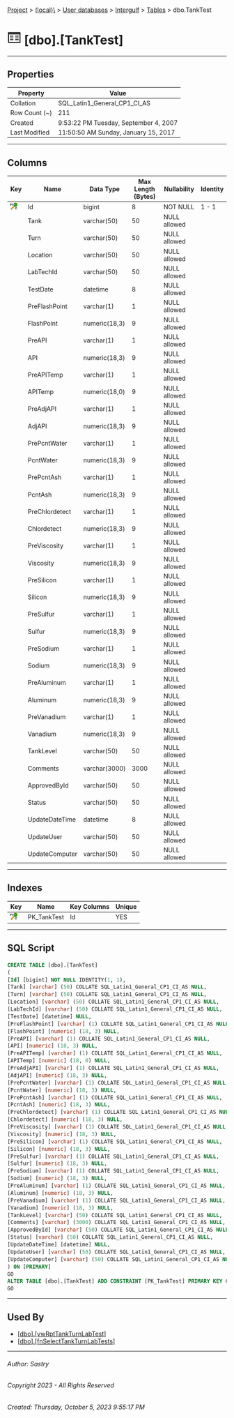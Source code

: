 #### 

[Project](../../../../index.md) > [(local)\\](../../../index.md) > [User databases](../../index.md) > [Intergulf](../index.md) > [Tables](Tables.md) > dbo.TankTest

# ![Tables](../../../../Images/Table32.png) [dbo].[TankTest]

---

## <a name="#properties"></a>Properties

| Property | Value |
|---|---|
| Collation | SQL_Latin1_General_CP1_CI_AS |
| Row Count (~) | 211 |
| Created | 9:53:22 PM Tuesday, September 4, 2007 |
| Last Modified | 11:50:50 AM Sunday, January 15, 2017 |


---

## <a name="#columns"></a>Columns

| Key | Name | Data Type | Max Length (Bytes) | Nullability | Identity |
|---|---|---|---|---|---|
| [![Cluster Primary Key PK_TankTest: Id](../../../../Images/pkcluster.png)](#indexes) | Id | bigint | 8 | NOT NULL | 1 - 1 |
|  | Tank | varchar(50) | 50 | NULL allowed |  |
|  | Turn | varchar(50) | 50 | NULL allowed |  |
|  | Location | varchar(50) | 50 | NULL allowed |  |
|  | LabTechId | varchar(50) | 50 | NULL allowed |  |
|  | TestDate | datetime | 8 | NULL allowed |  |
|  | PreFlashPoint | varchar(1) | 1 | NULL allowed |  |
|  | FlashPoint | numeric(18,3) | 9 | NULL allowed |  |
|  | PreAPI | varchar(1) | 1 | NULL allowed |  |
|  | API | numeric(18,3) | 9 | NULL allowed |  |
|  | PreAPITemp | varchar(1) | 1 | NULL allowed |  |
|  | APITemp | numeric(18,0) | 9 | NULL allowed |  |
|  | PreAdjAPI | varchar(1) | 1 | NULL allowed |  |
|  | AdjAPI | numeric(18,3) | 9 | NULL allowed |  |
|  | PrePcntWater | varchar(1) | 1 | NULL allowed |  |
|  | PcntWater | numeric(18,3) | 9 | NULL allowed |  |
|  | PrePcntAsh | varchar(1) | 1 | NULL allowed |  |
|  | PcntAsh | numeric(18,3) | 9 | NULL allowed |  |
|  | PreChlordetect | varchar(1) | 1 | NULL allowed |  |
|  | Chlordetect | numeric(18,3) | 9 | NULL allowed |  |
|  | PreViscosity | varchar(1) | 1 | NULL allowed |  |
|  | Viscosity | numeric(18,3) | 9 | NULL allowed |  |
|  | PreSilicon | varchar(1) | 1 | NULL allowed |  |
|  | Silicon | numeric(18,3) | 9 | NULL allowed |  |
|  | PreSulfur | varchar(1) | 1 | NULL allowed |  |
|  | Sulfur | numeric(18,3) | 9 | NULL allowed |  |
|  | PreSodium | varchar(1) | 1 | NULL allowed |  |
|  | Sodium | numeric(18,3) | 9 | NULL allowed |  |
|  | PreAluminum | varchar(1) | 1 | NULL allowed |  |
|  | Aluminum | numeric(18,3) | 9 | NULL allowed |  |
|  | PreVanadium | varchar(1) | 1 | NULL allowed |  |
|  | Vanadium | numeric(18,3) | 9 | NULL allowed |  |
|  | TankLevel | varchar(50) | 50 | NULL allowed |  |
|  | Comments | varchar(3000) | 3000 | NULL allowed |  |
|  | ApprovedById | varchar(50) | 50 | NULL allowed |  |
|  | Status | varchar(50) | 50 | NULL allowed |  |
|  | UpdateDateTime | datetime | 8 | NULL allowed |  |
|  | UpdateUser | varchar(50) | 50 | NULL allowed |  |
|  | UpdateComputer | varchar(50) | 50 | NULL allowed |  |


---

## <a name="#indexes"></a>Indexes

| Key | Name | Key Columns | Unique |
|---|---|---|---|
| [![Cluster Primary Key PK_TankTest: Id](../../../../Images/pkcluster.png)](#indexes) | PK_TankTest | Id | YES |


---

## <a name="#sqlscript"></a>SQL Script

```sql
CREATE TABLE [dbo].[TankTest]
(
[Id] [bigint] NOT NULL IDENTITY(1, 1),
[Tank] [varchar] (50) COLLATE SQL_Latin1_General_CP1_CI_AS NULL,
[Turn] [varchar] (50) COLLATE SQL_Latin1_General_CP1_CI_AS NULL,
[Location] [varchar] (50) COLLATE SQL_Latin1_General_CP1_CI_AS NULL,
[LabTechId] [varchar] (50) COLLATE SQL_Latin1_General_CP1_CI_AS NULL,
[TestDate] [datetime] NULL,
[PreFlashPoint] [varchar] (1) COLLATE SQL_Latin1_General_CP1_CI_AS NULL,
[FlashPoint] [numeric] (18, 3) NULL,
[PreAPI] [varchar] (1) COLLATE SQL_Latin1_General_CP1_CI_AS NULL,
[API] [numeric] (18, 3) NULL,
[PreAPITemp] [varchar] (1) COLLATE SQL_Latin1_General_CP1_CI_AS NULL,
[APITemp] [numeric] (18, 0) NULL,
[PreAdjAPI] [varchar] (1) COLLATE SQL_Latin1_General_CP1_CI_AS NULL,
[AdjAPI] [numeric] (18, 3) NULL,
[PrePcntWater] [varchar] (1) COLLATE SQL_Latin1_General_CP1_CI_AS NULL,
[PcntWater] [numeric] (18, 3) NULL,
[PrePcntAsh] [varchar] (1) COLLATE SQL_Latin1_General_CP1_CI_AS NULL,
[PcntAsh] [numeric] (18, 3) NULL,
[PreChlordetect] [varchar] (1) COLLATE SQL_Latin1_General_CP1_CI_AS NULL,
[Chlordetect] [numeric] (18, 3) NULL,
[PreViscosity] [varchar] (1) COLLATE SQL_Latin1_General_CP1_CI_AS NULL,
[Viscosity] [numeric] (18, 3) NULL,
[PreSilicon] [varchar] (1) COLLATE SQL_Latin1_General_CP1_CI_AS NULL,
[Silicon] [numeric] (18, 3) NULL,
[PreSulfur] [varchar] (1) COLLATE SQL_Latin1_General_CP1_CI_AS NULL,
[Sulfur] [numeric] (18, 3) NULL,
[PreSodium] [varchar] (1) COLLATE SQL_Latin1_General_CP1_CI_AS NULL,
[Sodium] [numeric] (18, 3) NULL,
[PreAluminum] [varchar] (1) COLLATE SQL_Latin1_General_CP1_CI_AS NULL,
[Aluminum] [numeric] (18, 3) NULL,
[PreVanadium] [varchar] (1) COLLATE SQL_Latin1_General_CP1_CI_AS NULL,
[Vanadium] [numeric] (18, 3) NULL,
[TankLevel] [varchar] (50) COLLATE SQL_Latin1_General_CP1_CI_AS NULL,
[Comments] [varchar] (3000) COLLATE SQL_Latin1_General_CP1_CI_AS NULL,
[ApprovedById] [varchar] (50) COLLATE SQL_Latin1_General_CP1_CI_AS NULL,
[Status] [varchar] (50) COLLATE SQL_Latin1_General_CP1_CI_AS NULL,
[UpdateDateTime] [datetime] NULL,
[UpdateUser] [varchar] (50) COLLATE SQL_Latin1_General_CP1_CI_AS NULL,
[UpdateComputer] [varchar] (50) COLLATE SQL_Latin1_General_CP1_CI_AS NULL
) ON [PRIMARY]
GO
ALTER TABLE [dbo].[TankTest] ADD CONSTRAINT [PK_TankTest] PRIMARY KEY CLUSTERED ([Id]) ON [PRIMARY]
GO

```


---

## <a name="#usedby"></a>Used By

* [[dbo].[vwRptTankTurnLabTest]](../Views/dbo_vwRptTankTurnLabTest.md)
* [[dbo].[fnSelectTankTurnLabTests]](../Programmability/Functions/Table-valued_Functions/dbo_fnSelectTankTurnLabTests.md)


---

###### Author:  Sastry

###### Copyright 2023 - All Rights Reserved

###### Created: Thursday, October 5, 2023 9:55:17 PM

